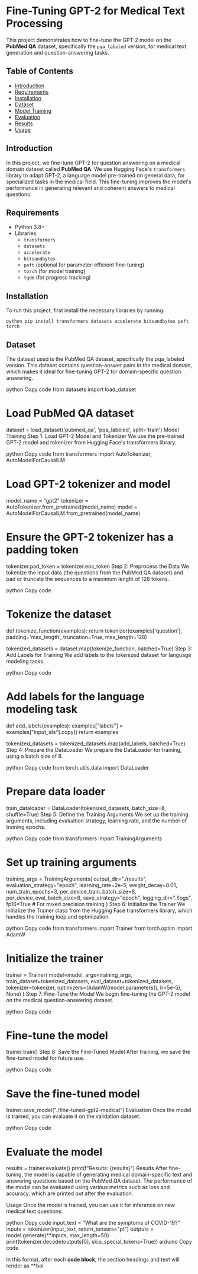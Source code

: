 # Fine-Tuning GPT-2 for Medical Text Processing

This project demonstrates how to fine-tune the GPT-2 model on the **PubMed QA** dataset, specifically the `pqa_labeled` version, for medical text generation and question-answering tasks.

## Table of Contents
- [Introduction](#introduction)
- [Requirements](#requirements)
- [Installation](#installation)
- [Dataset](#dataset)
- [Model Training](#model-training)
- [Evaluation](#evaluation)
- [Results](#results)
- [Usage](#usage)

## Introduction
In this project, we fine-tune GPT-2 for question answering on a medical domain dataset called **PubMed QA**. We use Hugging Face's `transformers` library to adapt GPT-2, a language model pre-trained on general data, for specialized tasks in the medical field. This fine-tuning improves the model's performance in generating relevant and coherent answers to medical questions.

## Requirements
- Python 3.8+
- Libraries:
  - `transformers`
  - `datasets`
  - `accelerate`
  - `bitsandbytes`
  - `peft` (optional for parameter-efficient fine-tuning)
  - `torch` (for model training)
  - `tqdm` (for progress tracking)

## Installation

To run this project, first install the necessary libraries by running:

```python pip install transformers datasets accelerate bitsandbytes peft torch```



## Dataset
The dataset used is the PubMed QA dataset, specifically the pqa_labeled version. This dataset contains question-answer pairs in the medical domain, which makes it ideal for fine-tuning GPT-2 for domain-specific question answering.

python
Copy code
from datasets import load_dataset

# Load PubMed QA dataset
dataset = load_dataset('pubmed_qa', 'pqa_labeled', split='train')
Model Training
Step 1: Load GPT-2 Model and Tokenizer
We use the pre-trained GPT-2 model and tokenizer from Hugging Face's transformers library.

python
Copy code
from transformers import AutoTokenizer, AutoModelForCausalLM

# Load GPT-2 tokenizer and model
model_name = "gpt2"
tokenizer = AutoTokenizer.from_pretrained(model_name)
model = AutoModelForCausalLM.from_pretrained(model_name)

# Ensure the GPT-2 tokenizer has a padding token
tokenizer.pad_token = tokenizer.eos_token
Step 2: Preprocess the Data
We tokenize the input data (the questions from the PubMed QA dataset) and pad or truncate the sequences to a maximum length of 128 tokens.

python
Copy code
# Tokenize the dataset
def tokenize_function(examples):
    return tokenizer(examples['question'], padding='max_length', truncation=True, max_length=128)

tokenized_datasets = dataset.map(tokenize_function, batched=True)
Step 3: Add Labels for Training
We add labels to the tokenized dataset for language modeling tasks.

python
Copy code
# Add labels for the language modeling task
def add_labels(examples):
    examples["labels"] = examples["input_ids"].copy()
    return examples

tokenized_datasets = tokenized_datasets.map(add_labels, batched=True)
Step 4: Prepare the DataLoader
We prepare the DataLoader for training, using a batch size of 8.

python
Copy code
from torch.utils.data import DataLoader

# Prepare data loader
train_dataloader = DataLoader(tokenized_datasets, batch_size=8, shuffle=True)
Step 5: Define the Training Arguments
We set up the training arguments, including evaluation strategy, learning rate, and the number of training epochs.

python
Copy code
from transformers import TrainingArguments

# Set up training arguments
training_args = TrainingArguments(
    output_dir="./results",
    evaluation_strategy="epoch",
    learning_rate=2e-5,
    weight_decay=0.01,
    num_train_epochs=3,
    per_device_train_batch_size=8,
    per_device_eval_batch_size=8,
    save_strategy="epoch",
    logging_dir="./logs",
    fp16=True  # For mixed precision training
)
Step 6: Initialize the Trainer
We initialize the Trainer class from the Hugging Face transformers library, which handles the training loop and optimization.

python
Copy code
from transformers import Trainer
from torch.optim import AdamW

# Initialize the trainer
trainer = Trainer(
    model=model,
    args=training_args,
    train_dataset=tokenized_datasets,
    eval_dataset=tokenized_datasets,
    tokenizer=tokenizer,
    optimizers=(AdamW(model.parameters(), lr=5e-5), None)
)
Step 7: Fine-Tune the Model
We begin fine-tuning the GPT-2 model on the medical question-answering dataset.

python
Copy code
# Fine-tune the model
trainer.train()
Step 8: Save the Fine-Tuned Model
After training, we save the fine-tuned model for future use.

python
Copy code
# Save the fine-tuned model
trainer.save_model("./fine-tuned-gpt2-medical")
Evaluation
Once the model is trained, you can evaluate it on the validation dataset:

python
Copy code
# Evaluate the model
results = trainer.evaluate()
print(f"Results: {results}")
Results
After fine-tuning, the model is capable of generating medical domain-specific text and answering questions based on the PubMed QA dataset. The performance of the model can be evaluated using various metrics such as loss and accuracy, which are printed out after the evaluation.

Usage
Once the model is trained, you can use it for inference on new medical text questions:

python
Copy code
input_text = "What are the symptoms of COVID-19?"
inputs = tokenizer(input_text, return_tensors="pt")
outputs = model.generate(**inputs, max_length=50)
print(tokenizer.decode(outputs[0], skip_special_tokens=True))
arduino
Copy code

In this format, after each **code block**, the section headings and text will render as **bol
